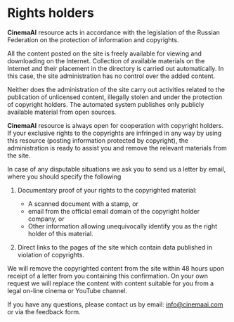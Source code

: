# Rights holders

**СinemaAI** resource acts in accordance with the legislation of the Russian Federation on the protection of information and copyrights.

All the content posted on the site is freely available for viewing and downloading on the Internet. Collection of available materials on the Internet and their placement in the directory is carried out automatically. In this case, the site administration has no control over the added content.

Neither does the administration of the site carry out activities related to the publication of unlicensed content, illegally stolen and under the protection of copyright holders. The automated system publishes only publicly available material from open sources.

**СinemaAI** resource is always open for cooperation with copyright holders. If your exclusive rights to the copyrights are infringed in any way by using this resource (posting information protected by copyright), the administration is ready to assist you and remove the relevant materials from the site.

In case of any disputable situations we ask you to send us a letter by email, where you should specify the following

1. Documentary proof of your rights to the copyrighted material:
    - A scanned document with a stamp, or
    - email from the official email domain of the copyright holder company, or
    - Other information allowing unequivocally identify you as the right holder of this material.

2. Direct links to the pages of the site which contain data published in violation of copyrights.

We will remove the copyrighted content from the site within 48 hours upon receipt of a letter from you containing this confirmation. On your own request we will replace the content with content suitable for you from a legal on-line cinema or YouTube channel.

If you have any questions, please contact us by email: info@cinemaai.com or via the feedback form.
